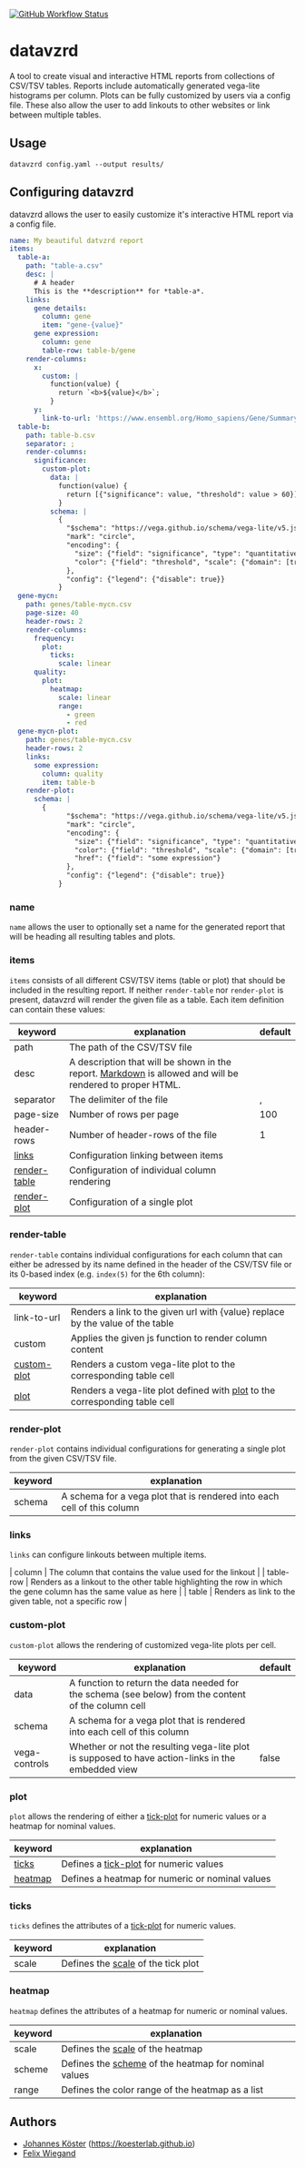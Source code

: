 [![GitHub Workflow Status](https://img.shields.io/github/workflow/status/koesterlab/datavzrd/CI)](https://github.com/koesterlab/datavzrd/actions)

# datavzrd
A tool to create visual and interactive HTML reports from collections of CSV/TSV tables. Reports include automatically generated vega-lite histograms per column. 
Plots can be fully customized by users via a config file. These also allow the user to add linkouts to other websites or link between multiple tables.

## Usage

```datavzrd config.yaml --output results/```

## Configuring datavzrd

datavzrd allows the user to easily customize it's interactive HTML report via a config file. 

```yaml
name: My beautiful datvzrd report
items:
  table-a:
    path: "table-a.csv"
    desc: |
      # A header
      This is the **description** for *table-a*.
    links:
      gene details:
        column: gene
        item: "gene-{value}"
      gene expression:
        column: gene
        table-row: table-b/gene
    render-columns:
      x:
        custom: |
          function(value) {
            return `<b>${value}</b>`;
          }
      y:
        link-to-url: 'https://www.ensembl.org/Homo_sapiens/Gene/Summary?db=core;g={value}'
  table-b:
    path: table-b.csv
    separator: ;
    render-columns:
      significance:
        custom-plot:
          data: |
            function(value) {
              return [{"significance": value, "threshold": value > 60}]
            }
          schema: |
            {
              "$schema": "https://vega.github.io/schema/vega-lite/v5.json",
              "mark": "circle",
              "encoding": {
                "size": {"field": "significance", "type": "quantitative", "scale": {"domain": [0,100]}},
                "color": {"field": "threshold", "scale": {"domain": [true,false]}}
              },
              "config": {"legend": {"disable": true}}
            }
  gene-mycn:
    path: genes/table-mycn.csv
    page-size: 40
    header-rows: 2
    render-columns:
      frequency:
        plot:
          ticks:
            scale: linear
      quality:
        plot:
          heatmap:
            scale: linear
            range:
              - green
              - red
  gene-mycn-plot:
    path: genes/table-mycn.csv
    header-rows: 2
    links:
      some expression:
        column: quality
        item: table-b
    render-plot:
      schema: |
        {
              "$schema": "https://vega.github.io/schema/vega-lite/v5.json",
              "mark": "circle",
              "encoding": {
                "size": {"field": "significance", "type": "quantitative", "scale": {"domain": [0,100]}},
                "color": {"field": "threshold", "scale": {"domain": [true,false]}},
                "href": {"field": "some expression"}
              },
              "config": {"legend": {"disable": true}}
            }
```

### name

`name` allows the user to optionally set a name for the generated report that will be heading all resulting tables and plots.

### items

`items` consists of all different CSV/TSV items (table or plot) that should be included in the resulting report. If neither `render-table` nor `render-plot` is present, datavzrd will render the given file as a table. Each item definition can contain these values:

| keyword                           | explanation                                                                                                                                 | default |
|-----------------------------------|---------------------------------------------------------------------------------------------------------------------------------------------|---------|
| path                              | The path of the CSV/TSV file                                                                                                                |         |
| desc                              | A description that will be shown in the report. [Markdown](https://github.github.com/gfm/) is allowed and will be rendered to proper HTML.  |         | 
| separator                         | The delimiter of the file                                                                                                                   | ,       |
| page-size                         | Number of rows per page                                                                                                                     | 100     |
| header-rows                       | Number of header-rows of the file                                                                                                           | 1       |
| [links](#links)                   | Configuration linking between items                                                                                                         |         |
| [render-table](#render-table)     | Configuration of individual column rendering                                                                                                |         |
| [render-plot](#render-plot)       | Configuration of a single plot                                                                                                              |         |

### render-table 

`render-table` contains individual configurations for each column that can either be adressed by its name defined in the header of the CSV/TSV file or its 0-based index (e.g. `index(5)` for the 6th column):

| keyword                           | explanation                                                                                                 |
|-----------------------------------|-------------------------------------------------------------------------------------------------------------|
| link-to-url                       | Renders a link to the given url with {value} replace by the value of the table                              |
| custom                            | Applies the given js function to render column content                                                      |
| [custom-plot](#custom-plot)       | Renders a custom vega-lite plot to the corresponding table cell                                             |
| [plot](#plot)                     | Renders a vega-lite plot defined with [plot](#plot) to the corresponding table cell                         |

### render-plot

`render-plot` contains individual configurations for generating a single plot from the given CSV/TSV file.

| keyword                           | explanation                                                                                                 |
|-----------------------------------|-------------------------------------------------------------------------------------------------------------|
| schema                            | A schema for a vega plot that is rendered into each cell of this column                                     |

### links

`links` can configure linkouts between multiple items.

| column                            | The column that contains the value used for the linkout                                                          |
| table-row                         | Renders as a linkout to the other table highlighting the row in which the gene column has the same value as here |
| table                             | Renders as link to the given table, not a specific row                                                           |

### custom-plot

`custom-plot` allows the rendering of customized vega-lite plots per cell.

| keyword       | explanation                                                                                          | default |
|---------------|------------------------------------------------------------------------------------------------------|---------|
| data          | A function to return the data needed for the schema (see below) from the content of the column cell  |         |
| schema        | A schema for a vega plot that is rendered into each cell of this column                              |         |
| vega-controls | Whether or not the resulting vega-lite plot is supposed to have action-links in the embedded view    | false   |

### plot

`plot` allows the rendering of either a [tick-plot](https://vega.github.io/vega-lite/docs/tick.html) for numeric values or a heatmap for nominal values.

| keyword                 | explanation                                                                                 |
|-------------------------|---------------------------------------------------------------------------------------------|
| [ticks](#ticks)         | Defines a [tick-plot](https://vega.github.io/vega-lite/docs/tick.html) for numeric values   |
| [heatmap](#heatmap)     | Defines a heatmap for numeric or nominal values                                             |

### ticks

`ticks` defines the attributes of a [tick-plot](https://vega.github.io/vega-lite/docs/tick.html) for numeric values.

| keyword   | explanation                                                                             |
|-----------|-----------------------------------------------------------------------------------------|
| scale     | Defines the [scale](https://vega.github.io/vega-lite/docs/scale.html) of the tick plot  |

### heatmap

`heatmap` defines the attributes of a heatmap for numeric or nominal values.

| keyword   | explanation                                                                                                    |
|-----------|----------------------------------------------------------------------------------------------------------------|
| scale     | Defines the [scale](https://vega.github.io/vega-lite/docs/scale.html) of the heatmap                           |
| scheme    | Defines the [scheme](https://vega.github.io/vega/docs/schemes/#categorical) of the heatmap for nominal values  |
| range     | Defines the color range of the heatmap as a list                                                  |

## Authors

* [Johannes Köster](https://github.com/johanneskoester) (https://koesterlab.github.io)
* [Felix Wiegand](https://github.com/fxwiegand)
